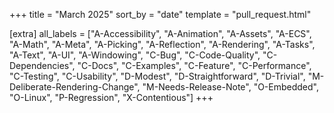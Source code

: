 +++
title = "March 2025"
sort_by = "date"
template = "pull_request.html"

[extra]
all_labels = ["A-Accessibility", "A-Animation", "A-Assets", "A-ECS", "A-Math", "A-Meta", "A-Picking", "A-Reflection", "A-Rendering", "A-Tasks", "A-Text", "A-UI", "A-Windowing", "C-Bug", "C-Code-Quality", "C-Dependencies", "C-Docs", "C-Examples", "C-Feature", "C-Performance", "C-Testing", "C-Usability", "D-Modest", "D-Straightforward", "D-Trivial", "M-Deliberate-Rendering-Change", "M-Needs-Release-Note", "O-Embedded", "O-Linux", "P-Regression", "X-Contentious"]
+++
